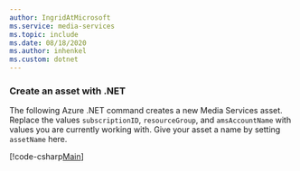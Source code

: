 ```yaml
---
author: IngridAtMicrosoft
ms.service: media-services 
ms.topic: include
ms.date: 08/18/2020
ms.author: inhenkel
ms.custom: dotnet
---
```


<!--Create a media services asset REST-->

### Create an asset with .NET

The following Azure .NET command creates a new Media Services asset. Replace the values `subscriptionID`, `resourceGroup`, and `amsAccountName` with values you are currently working with. Give your asset a name by setting `assetName` here.

[!code-csharp[Main](~/../media-services-v3-dotnet-tutorials/AMSV3Tutorials/UploadEncodeAndStreamFiles/Program.cs#CreateInputAsset)]
